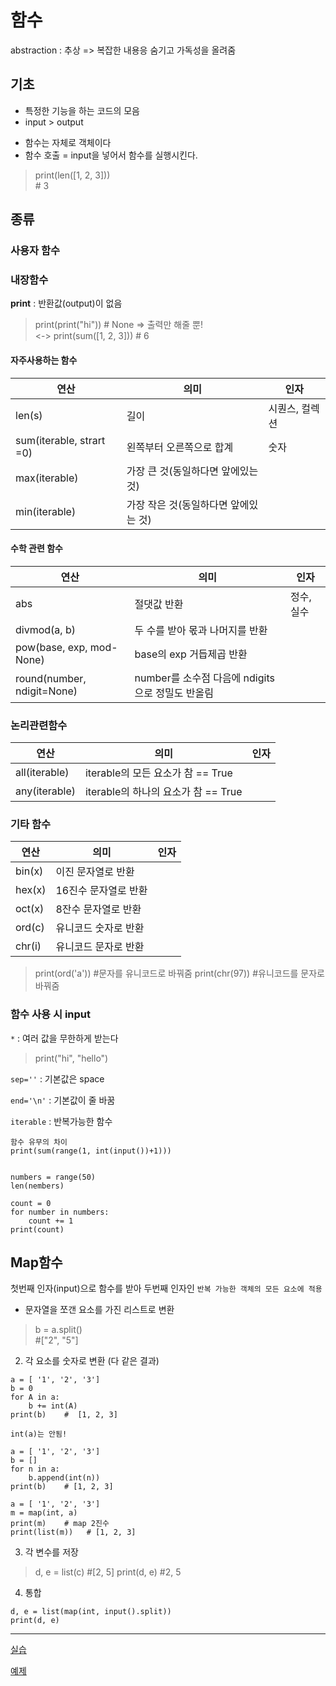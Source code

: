 # 함수
abstraction : 추상 => 복잡한 내용응 숨기고 가독성을 올려줌


## 기초
- 특정한 기능을 하는 코드의 모음
- input > output
* 함수는 자체로 객체이다
* 함수 호출 = input을 넣어서 함수를 실행시킨다.
> print(len([1, 2, 3]))     
    # 3

## 종류
### 사용자 함수

### 내장함수
**print** : 반환값(output)이 없음
> print(print("hi"))    # None => 출력만 해줄 뿐!  
  <-> print(sum([1, 2, 3])) # 6

#### 자주사용하는 함수

|연산|의미|인자|
|-|-|- |
|len(s)|길이|시퀀스, 컬렉션|
|sum(iterable, strart =0)|왼쪽부터 오른쪽으로 합계|숫자|
|max(iterable)|가장 큰 것(동일하다면 앞에있는 것)| |
|min(iterable)|가장 작은 것(동일하다면 앞에있는 것)| |


#### 수학 관련 함수
| 연산 | 의미 | 인자 |
|-|-|-|
|abs|절댓값 반환|정수, 실수|
|divmod(a, b)|두 수를 받아 몫과 나머지를 반환| |
|pow(base, exp, mod-None)|base의 exp 거듭제곱 반환| |
|round(number, ndigit=None)|number를 소수점 다음에 ndigits으로 정밀도 반올림| |

### 논리관련함수
| 연산 | 의미 | 인자 |
|-|-|-|
|all(iterable)|iterable의 모든 요소가 참 == True||
|any(iterable)|iterable의 하나의 요소가 참 == True||


### 기타 함수
| 연산 | 의미 | 인자 |
|-|-|-|
|bin(x)|이진 문자열로 반환||
|hex(x)|16진수 문자열로 반환| |
|oct(x)|8잔수 문자열로 반환| |
|ord(c)|유니코드 숫자로 반환| |
|chr(i)|유니코드 문자로 반환||

>print(ord('a'))   #문자를 유니코드로 바꿔줌
print(chr(97))   #유니코드를 문자로 바꿔줌 


### 함수 사용 시 input
`*` : 여러 값을 무한하게 받는다
> print("hi", "hello")

`sep=''` : 기본값은 space

`end='\n'` : 기본값이 줄 바꿈

`iterable` : 반복가능한 함수

```
함수 유무의 차이
print(sum(range(1, int(input())+1)))


numbers = range(50)
len(nembers)

count = 0
for number in numbers:
    count += 1
print(count)
```



## Map함수

첫번째 인자(input)으로 함수를 받아 두번째 인자인 `반복 가능한 객체의 모든 요소에 적용`

- 문자열을 쪼갠 요소를 가진 리스트로 변환

> b = a.split()      
#["2", "5"] 

2. 각 요소를 숫자로 변환 (다 같은 결과)
```
a = [ '1', '2', '3']
b = 0
for A in a:
    b += int(A)
print(b)    #  [1, 2, 3]

int(a)는 안됨! 
```
```
a = [ '1', '2', '3']
b = []
for n in a:
    b.append(int(n))
print(b)    # [1, 2, 3]
```
```
a = [ '1', '2', '3']
m = map(int, a)
print(m)    # map 2진수
print(list(m))   # [1, 2, 3]
```

3. 각 변수를 저장
> d, e = list(c)    #[2, 5] 
> print(d, e) #2, 5

4. 통합
```
d, e = list(map(int, input().split))
print(d, e)
```

---
[실습](python/%EC%8B%A4%EC%8A%B53.py)

[예제](python/%EC%98%88%EC%A0%9C3.py)


